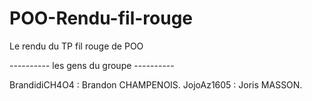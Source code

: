 # POO-Rendu-fil-rouge
Le rendu du TP fil rouge de POO

---------- les gens du groupe ----------

BrandidiCH4O4 : Brandon CHAMPENOIS.
JojoAz1605 : Joris MASSON.

